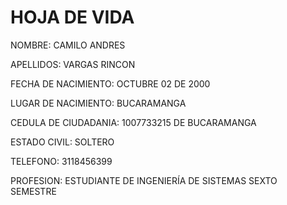 # HOJA DE VIDA

NOMBRE: CAMILO ANDRES

APELLIDOS: VARGAS RINCON

FECHA DE NACIMIENTO: OCTUBRE 02 DE 2000

LUGAR DE NACIMIENTO: BUCARAMANGA

CEDULA DE CIUDADANIA: 1007733215 DE BUCARAMANGA

ESTADO CIVIL: SOLTERO

TELEFONO: 3118456399

PROFESION: ESTUDIANTE DE INGENIERÍA DE SISTEMAS SEXTO SEMESTRE

